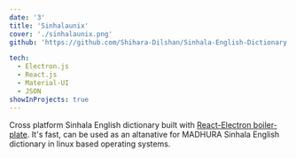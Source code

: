 ```yaml
---
date: '3'
title: 'Sinhalaunix'
cover: './sinhalaunix.png'
github: 'https://github.com/Shihara-Dilshan/Sinhala-English-Dictionary'

tech:
  - Electron.js
  - React.js
  - Material-UI
  - JSON
showInProjects: true
---
```


Cross platform Sinhala English dictionary built with [React-Electron boiler-plate](https://github.com/electron-react-boilerplate/electron-react-boilerplate). It's fast, can be used as an altanative for MADHURA Sinhala English dictionary in linux based operating systems.
